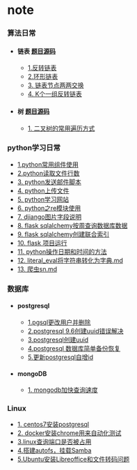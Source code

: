 # note

### 算法日常
 - #### 链表 [题目源码](https://github.com/xaohuihui/algorithm_study/tree/master/linked)
   * [1.反转链表](算法日常/反转链表.md)
   * [2.环形链表](算法日常/环形链表)
   * [3. 链表节点两两交换](算法日常/链表节点两两交换.md)
   * [4. K个一组反转链表](算法日常/K个一组反转链表.md)
  - #### 树  [题目源码](https://github.com/xaohuihui/algorithm_study/tree/master/tree)
      * [1. 二叉树的常用遍历方式](算法日常/二叉树的遍历方法.md)

### python学习日常
  * [1.python常用组件使用](python常用组件使用.md)
  * [2.python读取文件行数](python%20读取文件行数.md)
  * [3. python发送邮件脚本](python发送邮件脚本.md)
  * [4. python上传文件](python上传文件.md)
  * [5. python学习网站](python学习网站.md)
  * [6. python之re模块使用](python之re模块使用.md)
  * [7. djiango图片字段说明](django图片字段说明.md)
  * [8. flask sqlalchemy按周查询数据库数据](flask%20sqlalchemy按周查询数据库数据.md)
  * [9. flask sqlalchemy创建联合索引](flask%20sqlalchemy创建联合索引.md)
  * [10. flask 项目运行](flask%20项目运行.md)
  * [11. python操作日期和时间的方法](python操作日期和时间的方法.md)
  * [12. literal_eval将字符串转化为字典.md](将字符串转化为字典.md)
  * [13. 爬虫sn.md](爬虫sn.md)

### 数据库
- #### postgresql
  * [1.pgsql更改用户并删除](pgsql更改用户并删除.md)
  * [2.postgresql 9.6创建uuid错误解决](postgresql%209.6创建uuid错误解决.md)
  * [3.postgresql创建uuid](postgresql创建uuid.md)
  * [4.postgresql 数据库简单备份恢复](postgresql%20数据库简单备份恢复.md)
  * [5.更新postgresql自增id](更新postgresql自增id.md)
- #### mongoDB
  * [1. mongodb加快查询速度](mongodb加快查询速度.md)

### Linux
 * [1. centos7安装postgresql](centos7安装postgresql.md)
 * [2. docker安装chrome用来自动化测试](docker安装chrome用来自动化测试.md)
* [3.linux查询端口是否被占用](linux查询端口是否被占用.md)
* [4.搭建autofs，挂载Samba](搭建autofs，挂载Samba.md)
* [5.Ubuntu安装Libreoffice和文件转码问题](Ubuntu安装Libreoffice和文件转码问题.md)

